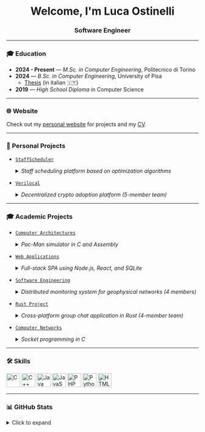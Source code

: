 <h1 align="center">Welcome, I'm Luca Ostinelli</h1>
<h3 align="center">Software Engineer</h3>

---

### 🎓 Education

- **2024 - Present** — *M.Sc. in Computer Engineering*, Politecnico di Torino
- **2024** — *B.Sc. in Computer Engineering*, University of Pisa
  - [Thesis](https://bt.lucaostinelli.it) (in italian 🇮🇹)
- **2019** — *High School Diploma* in Computer Science

---

### 🌐 Website

Check out my [personal website](https://lucaosti.github.io) for projects and my [CV](https://cv.lucaostinelli.it).

---

### 🚀 Personal Projects

- [`StaffScheduler`](https://github.com/lucaosti/StaffScheduler)
  <details>
    <summary><i>Staff scheduling platform based on optimization algorithms</i></summary>
    Collaborative project aimed at optimizing staff scheduling. Developed “StaffScheduler”, a platform that permits managers to efficiently allocate shifts and track employee availability based on personal preferences.
  </details>

- [`Verilocal`](https://github.com/Verilocal)
  <details>
    <summary><i>Decentralized crypto adoption platform (5-member team)</i></summary>
    Collaborative project aimed at promoting the use of cryptocurrencies among local businesses in Lugano, Switzerland. Developed “Verilocal”, a platform that connects crypto-friendly merchants with users, facilitating real-world adoption through verified listings and geo-localized discovery.
  </details>


---

### 🎓 Academic Projects

- [`Computer Architectures`](https://github.com/lucaosti/ComputerArchitectures-project)
  <details>
    <summary><i>Pac-Man simulator in C and Assembly</i></summary>
    Developed a Pac-Man-style game simulator by combining low-level logic in C with custom assembler microprogramming targeting a simplified CPU architecture.
  </details>

- [`Web Applications`](https://github.com/lucaosti/WebApplications-project)
  <details>
    <summary><i>Full-stack SPA using Node.js, React, and SQLite</i></summary>
    Designed and implemented a task management platform for university use, featuring role-based access for students and instructors.
    Enforced complex group formation rules, weighted grading, and secure session-based API authentication via Passport.js.
  </details>

- [`Software Engineering`](https://github.com/lucaosti/SoftwareEngineering-project)
  <details>
    <summary><i>Distributed monitoring system for geophysical networks (4 members)</i></summary>
    Team project simulating real-world software engineering workflows.
        Developed "GeoControl", a layered system for sensor data collection and visualization.
        Backend written in TypeScript, secured with token-based API authentication, and documented via Swagger.
        Unit and integration tests implemented with Jest (by Meta).
  </details>

- [`Rust Project`](https://github.com/lucaosti/Rust-project)
  <details>
    <summary><i>Cross-platform group chat application in Rust (4-member team)</i></summary>
    Built "Ruggine", a client-server chat system supporting user registration, group invitations, and message exchange.
        Focused on CPU usage efficiency and binary size optimization.
        The client logs performance data every 2 minutes. Runs on Linux, Windows, and macOS.
  </details>

- [`Computer Networks`](https://github.com/lucaosti/ComputerNetworks-project)
  <details>
    <summary><i>Socket programming in C</i></summary>
    Implemented a client-server communication system using TCP/IP sockets in C.
        Features robust protocol handling and message exchange logic.
        Includes a detailed project report explaining the architecture, protocol design, and testing methodology.
  </details>

---

### 🛠️ Skills

<p align="left">
<a href="https://docs.microsoft.com/en-us/cpp/?view=msvc-170" target="_blank" rel="noreferrer"><img src="https://raw.githubusercontent.com/danielcranney/readme-generator/main/public/icons/skills/c-colored.svg" width="36" height="36" alt="C" /></a>
<a href="https://docs.microsoft.com/en-us/cpp/?view=msvc-170" target="_blank" rel="noreferrer"><img src="https://raw.githubusercontent.com/danielcranney/readme-generator/main/public/icons/skills/cplusplus-colored.svg" width="36" height="36" alt="C++" /></a>
<a href="https://www.oracle.com/java/" target="_blank" rel="noreferrer"><img src="https://raw.githubusercontent.com/danielcranney/readme-generator/main/public/icons/skills/java-colored.svg" width="36" height="36" alt="Java" /></a>
<a href="https://developer.mozilla.org/en-US/docs/Web/JavaScript" target="_blank" rel="noreferrer"><img src="https://raw.githubusercontent.com/danielcranney/readme-generator/main/public/icons/skills/javascript-colored.svg" width="36" height="36" alt="JavaScript" /></a>
<a href="https://www.php.net/" target="_blank" rel="noreferrer"><img src="https://raw.githubusercontent.com/danielcranney/readme-generator/main/public/icons/skills/php-colored.svg" width="36" height="36" alt="PHP" /></a>
<a href="https://www.python.org/" target="_blank" rel="noreferrer"><img src="https://raw.githubusercontent.com/danielcranney/readme-generator/main/public/icons/skills/python-colored.svg" width="36" height="36" alt="Python" /></a>
<a href="https://developer.mozilla.org/en-US/docs/Glossary/HTML5" target="_blank" rel="noreferrer"><img src="https://raw.githubusercontent.com/danielcranney/readme-generator/main/public/icons/skills/html5-colored.svg" width="36" height="36" alt="HTML5" /></a>
</p>

---

### 📊 GitHub Stats

<details>
  <summary>Click to expand</summary>

  <br/>

  ![](https://github-readme-stats.vercel.app/api?username=lucaosti&theme=transparent&hide_border=true)<br/>
  ![](https://github-readme-stats.vercel.app/api/top-langs/?username=lucaosti&theme=transparent&hide_border=true&layout=compact)<br/>

</details>
